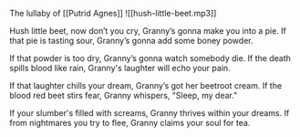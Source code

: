 The lullaby of [[Putrid Agnes]]
![[hush-little-beet.mp3]]

Hush little beet, now don’t you cry,
Granny’s gonna make you into a pie.
If that pie is tasting sour,
Granny’s gonna add some boney powder.

If that powder is too dry,
Granny’s gonna watch somebody die.
If the death spills blood like rain,
Granny's laughter will echo your pain.

If that laughter chills your dream,
Granny’s got her beetroot cream.
If the blood red beet stirs fear,
Granny whispers, "Sleep, my dear."

If your slumber's filled with screams,
Granny thrives within your dreams.
If from nightmares you try to flee,
Granny claims your soul for tea.